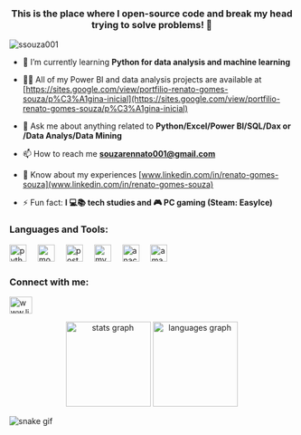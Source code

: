 <h3 align="center">This is the place where I open-source code and break my head trying to solve problems! 🤯</h3>

<p align="left"> <img src="https://komarev.com/ghpvc/?username=ssouza001&label=Profile%20views&color=0e75b6&style=flat" alt="ssouza001" /> </p>


- 🌱 I’m currently learning **Python for data analysis and machine learning**

- 👨‍💻 All of my Power BI and data analysis projects are available at [https://sites.google.com/view/portfilio-renato-gomes-souza/p%C3%A1gina-inicial](https://sites.google.com/view/portfilio-renato-gomes-souza/p%C3%A1gina-inicial)

- 💬 Ask me about anything related to **Python/Excel/Power BI/SQL/Dax or /Data Analys/Data Mining**

- 📫 How to reach me **souzarennato001@gmail.com**

- 📄 Know about my experiences [www.linkedin.com/in/renato-gomes-souza](www.linkedin.com/in/renato-gomes-souza)

- ⚡ Fun fact: **I 💻📚 tech studies and 🎮 PC gaming (Steam: EasyIce)**

<h3 align="left">Languages and Tools:</h3>
<div align="left">
  <img src="https://cdn.jsdelivr.net/gh/devicons/devicon/icons/python/python-original.svg" height="30" alt="python logo"  />
  <img width="12" />
  <img src="https://cdn.jsdelivr.net/gh/devicons/devicon/icons/mongodb/mongodb-original.svg" height="30" alt="mongodb logo"  />
  <img width="12" />
  <img src="https://cdn.jsdelivr.net/gh/devicons/devicon/icons/postgresql/postgresql-original.svg" height="30" alt="postgresql logo"  />
  <img width="12" />
  <img src="https://cdn.jsdelivr.net/gh/devicons/devicon/icons/mysql/mysql-original.svg" height="30" alt="mysql logo"  />
  <img width="12" />
  <img src="https://cdn.jsdelivr.net/gh/devicons/devicon/icons/anaconda/anaconda-original.svg" height="30" alt="anaconda logo"  />
  <img width="12" />
  <img src="https://cdn.jsdelivr.net/gh/devicons/devicon/icons/amazonwebservices/amazonwebservices-line-wordmark.svg" height="30" alt="amazonwebservices logo"  />
</div>

<h3 align="left">Connect with me:</h3>
<p align="left">
<a href="https://linkedin.com/in/www.linkedin.com/in/renato-gomes-souza" target="blank"><img align="center" src="https://raw.githubusercontent.com/rahuldkjain/github-profile-readme-generator/master/src/images/icons/Social/linked-in-alt.svg" alt="www.linkedin.com/in/renato-gomes-souza" height="30" width="40" /></a>
</p>


<div align="center">
  <img src="https://github-readme-stats.vercel.app/api?username=Ssouza001&hide_title=false&hide_rank=false&show_icons=true&include_all_commits=true&count_private=true&disable_animations=false&theme=dark&locale=en&hide_border=false" height="150" alt="stats graph"  />
  <img src="https://github-readme-stats.vercel.app/api/top-langs?username=Ssouza001&locale=en&hide_title=false&layout=compact&card_width=320&langs_count=3&theme=dark&hide_border=false" height="150" alt="languages graph"  />
</div>


<picture>
  <source media="(prefers-color-scheme: dark)" srcset="https://raw.githubusercontent.com/Ssouza001/Ssouza001/output/pacman-contribution-graph-dark.svg">
  <source media="(prefers-color-scheme: light)" srcset="https://raw.githubusercontent.com/Ssouza001/Ssouza001/output/pacman-contribution-graph.svg">
  
![snake gif](https://github.com/ssouza/README.md/blob/output/github-contribution-grid-snake.svg)
